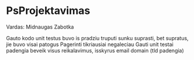 # PsProjektavimas

Vardas: Midnaugas Zabotka

Gauto kodo unit testus buvo is pradziu truputi sunku suprasti, bet supratus, jie buvo visai patogus
Pagerinti tikriausiai negaleciau
Gauti unit testai padengia beveik visus reikalavimus, isskyrus email domain (tld padengia)
